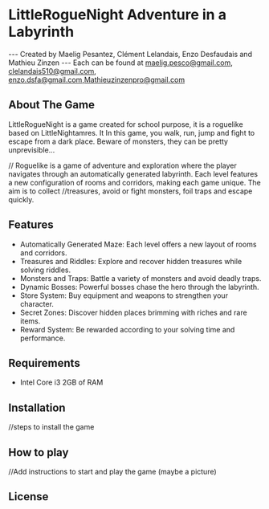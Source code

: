 # LittleRogueNight Adventure in a Labyrinth
--- Created by Maelig Pesantez, Clément Lelandais, Enzo Desfaudais and Mathieu Zinzen ---
Each can be found at maelig.pesco@gmail.com, clelandais510@gmail.com, enzo.dsfa@gmail.com,Mathieuzinzenpro@gmail.com

## About The Game
LittleRogueNight is a game created for school purpose, it is a roguelike based on LittleNightamres.
It
In this game, you walk, run, jump and fight to escape from a dark place. Beware of monsters, they can be pretty unprevisible...

// Roguelike is a game of adventure and exploration where the player navigates through an automatically generated labyrinth. Each level features a new configuration of rooms and corridors, making each game unique. The aim is to collect //treasures, avoid or fight monsters, foil traps and escape quickly.

## Features

* Automatically Generated Maze: Each level offers a new layout of rooms and corridors.
* Treasures and Riddles: Explore and recover hidden treasures while solving riddles.
* Monsters and Traps: Battle a variety of monsters and avoid deadly traps.
* Dynamic Bosses: Powerful bosses chase the hero through the labyrinth.
* Store System: Buy equipment and weapons to strengthen your character.
* Secret Zones: Discover hidden places brimming with riches and rare items.
* Reward System: Be rewarded according to your solving time and performance.

## Requirements
* Intel Core i3 2GB of RAM 

## Installation
//steps to install the game

## How to play 
//Add instructions to start and play the game (maybe a picture) 

## License
